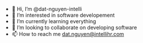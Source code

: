 - 👋 Hi, I’m @dat-nguyen-intelli
- 👀 I’m interested in software developement
- 🌱 I’m currently learning everything
- 💞️ I’m looking to collaborate on developing software
- 📫 How to reach me dat.nguyen@intellihr.com

<!---
dat-nguyen-intelli/dat-nguyen-intelli is a ✨ special ✨ repository because its `README.md` (this file) appears on your GitHub profile.
You can click the Preview link to take a look at your changes.
--->
